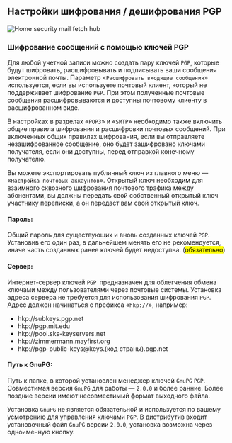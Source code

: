 ## Настройки шифрования / дешифрования PGP

![Home security mail fetch hub](https://claudiacoord.github.io/SecurityHomeMailHub/assets/images/hsmh6-Settings-PGP-encrypting-decrypting.png)

### Шифрование сообщений с помощью ключей PGP

Для любой учетной записи можно создать пару ключей `PGP`, которые будут шифровать, расшифровывать и подписывать ваши сообщения электронной почты.
Параметр «`Расшифровать входящие сообщения`» используется, если вы используете почтовый клиент, который не поддерживает шифрование `PGP`. При этом полученные почтовые сообщения расшифровываются и доступны почтовому клиенту в расшифрованном виде.

В настройках в разделах «`POP3`» и «`SMTP`» необходимо также включить общие правила шифрования и расшифровки почтовых сообщений. При включенных общих правилах шифрования, если вы отправляете незашифрованное сообщение, оно будет зашифровано ключами получателя, если они доступны, перед отправкой конечному получателю.

Вы можете экспортировать публичный ключ из главного меню — «`Настройка почтовых аккаунтов`».
Открытый ключ необходим для взаимного сквозного шифрования почтового трафика между абонентами, вы должны передать свой собственный открытый ключ участнику переписки, а он передаст вам свой открытый ключ.

#### Пароль:

Общий пароль для существующих и вновь созданных ключей `PGP`. Установив его один раз, в дальнейшем менять его не рекомендуется, иначе часть созданных ранее ключей будет недоступна. (<mark>обязательно</mark>)

#### Сервер:

Интернет-сервер ключей `PGP `предназначен для облегчения обмена ключами между пользователями через почтовые системы.
Установка адреса сервера не требуется для использования шифрования `PGP`.
Адрес должен начинаться с префикса «`hkp://`», например:

- hkp://subkeys.pgp.net
- hkp://pgp.mit.edu
- hkp://pool.sks-keyservers.net
- hkp://zimmermann.mayfirst.org
- hkp://pgp-public-keys@keys.(код страны).pgp.net

#### Путь к GnuPG:

Путь к папке, в которой установлен менеджер ключей `GnuPG` `PGP`. Совместимая версия `GnuPG` для работы — `2.0.0` и более ранние. Более поздние версии имеют несовместимый формат выходного файла.

Установка `GnuPG` не является обязательной и используется по вашему усмотрению для управления ключами `PGP`.
В дистрибутив входит установочный файл `GnuPG` версии `2.0.0`, установка возможна через одноименную кнопку.